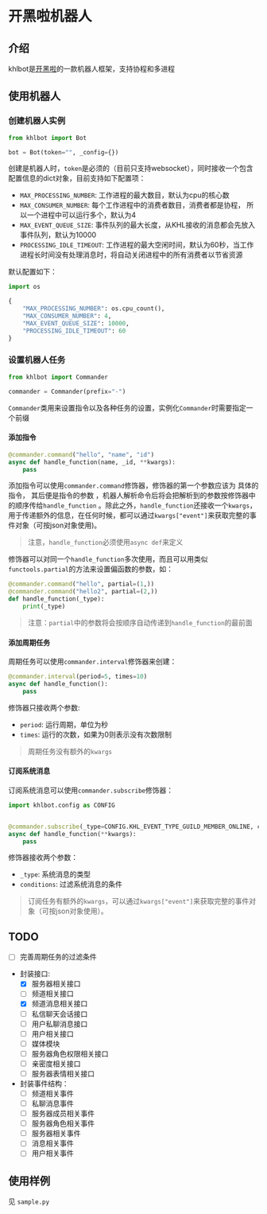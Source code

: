 # 开黑啦机器人

## 介绍

khlbot是[开黑啦](https://www.kaiheila.cn)的一款机器人框架，支持协程和多进程

## 使用机器人

### 创建机器人实例

```python
from khlbot import Bot

bot = Bot(token="", _config={})
```

创建是机器人时，`token`是必须的（目前只支持websocket），同时接收一个包含配置信息的dict对象，目前支持如下配置项：

+ `MAX_PROCESSING_NUMBER`: 工作进程的最大数目，默认为cpu的核心数
+ `MAX_CONSUMER_NUMBER`: 每个工作进程中的消费者数目，消费者都是协程， 所以一个进程中可以运行多个，默认为4
+ `MAX_EVENT_QUEUE_SIZE`: 事件队列的最大长度，从KHL接收的消息都会先放入事件队列，默认为10000
+ `PROCESSING_IDLE_TIMEOUT`: 工作进程的最大空闲时间，默认为60秒，当工作进程长时间没有处理消息时，将自动关闭进程中的所有消费者以节省资源

默认配置如下：

```python
import os

{
    "MAX_PROCESSING_NUMBER": os.cpu_count(),
    "MAX_CONSUMER_NUMBER": 4,
    "MAX_EVENT_QUEUE_SIZE": 10000,
    "PROCESSING_IDLE_TIMEOUT": 60
}
```

### 设置机器人任务

```python
from khlbot import Commander

commander = Commander(prefix="-")
```

`Commander`类用来设置指令以及各种任务的设置，实例化`Commander`时需要指定一个前缀

#### 添加指令

```python
@commander.command("hello", "name", "id")
async def handle_function(name, _id, **kwargs):
    pass
```

添加指令可以使用`commander.command`修饰器，修饰器的第一个参数应该为 具体的指令， 其后便是指令的参数 ，机器人解析命令后将会把解析到的参数按修饰器中的顺序传给`handle_function`
。除此之外，`handle_function`还接收一个`kwargs`，用于传递额外的信息，在任何时候，都可以通过`kwargs["event"]`来获取完整的事件对象（可按json对象使用)。
> 注意，`handle_function`必须使用`async def`来定义

修饰器可以对同一个`handle_function`多次使用，而且可以用类似`functools.partial`的方法来设置偏函数的参数，如：

```python
@commander.command("hello", partial=(1,))
@commander.command("hello2", partial=(2,))
def handle_function(_type):
    print(_type)
```

> 注意：`partial`中的参数将会按顺序自动传递到`handle_function`的最前面

#### 添加周期任务

周期任务可以使用`commander.interval`修饰器来创建：

```python
@commander.interval(period=5, times=10)
async def handle_function():
    pass
```

修饰器只接收两个参数:

+ `period`: 运行周期，单位为秒
+ `times`: 运行的次数，如果为0则表示没有次数限制

> 周期任务没有额外的`kwargs`

#### 订阅系统消息

订阅系统消息可以使用`commander.subscribe`修饰器：

```python
import khlbot.config as CONFIG


@commander.subscribe(_type=CONFIG.KHL_EVENT_TYPE_GUILD_MEMBER_ONLINE, conditions={})
async def handle_function(**kwargs):
    pass
```

修饰器接收两个参数：

+ `_type`: 系统消息的类型
+ `conditions`: 过滤系统消息的条件

> 订阅任务有额外的`kwargs`，可以通过`kwargs["event"]`来获取完整的事件对象（可按json对象使用）。

## TODO
+ [ ] 完善周期任务的过滤条件
+ 封装接口:
  + [x] 服务器相关接口
  + [ ] 频道相关接口
  + [x] 频道消息相关接口
  + [ ] 私信聊天会话接口
  + [ ] 用户私聊消息接口
  + [ ] 用户相关接口
  + [ ] 媒体模块
  + [ ] 服务器角色权限相关接口
  + [ ] 亲密度相关接口
  + [ ] 服务器表情相关接口
  
+ 封装事件结构：
  + [ ] 频道相关事件
  + [ ] 私聊消息事件
  + [ ] 服务器成员相关事件
  + [ ] 服务器角色相关事件
  + [ ] 服务器相关事件
  + [ ] 消息相关事件
  + [ ] 用户相关事件

## 使用样例
见 `sample.py`